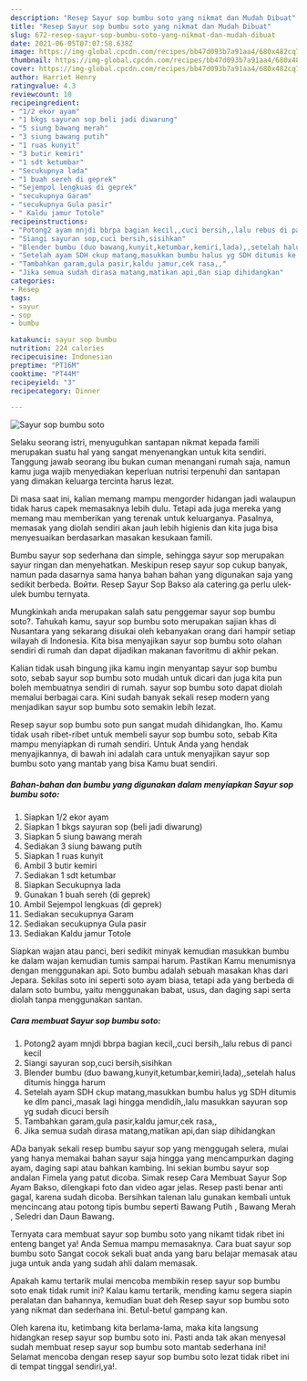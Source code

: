 ```yaml
---
description: "Resep Sayur sop bumbu soto yang nikmat dan Mudah Dibuat"
title: "Resep Sayur sop bumbu soto yang nikmat dan Mudah Dibuat"
slug: 672-resep-sayur-sop-bumbu-soto-yang-nikmat-dan-mudah-dibuat
date: 2021-06-05T07:07:58.638Z
image: https://img-global.cpcdn.com/recipes/bb47d093b7a91aa4/680x482cq70/sayur-sop-bumbu-soto-foto-resep-utama.jpg
thumbnail: https://img-global.cpcdn.com/recipes/bb47d093b7a91aa4/680x482cq70/sayur-sop-bumbu-soto-foto-resep-utama.jpg
cover: https://img-global.cpcdn.com/recipes/bb47d093b7a91aa4/680x482cq70/sayur-sop-bumbu-soto-foto-resep-utama.jpg
author: Harriet Henry
ratingvalue: 4.3
reviewcount: 10
recipeingredient:
- "1/2 ekor ayam"
- "1 bkgs sayuran sop beli jadi diwarung"
- "5 siung bawang merah"
- "3 siung bawang putih"
- "1 ruas kunyit"
- "3 butir kemiri"
- "1 sdt ketumbar"
- "Secukupnya lada"
- "1 buah sereh di geprek"
- "Sejempol lengkuas di geprek"
- "secukupnya Garam"
- "secukupnya Gula pasir"
- " Kaldu jamur Totole"
recipeinstructions:
- "Potong2 ayam mnjdi bbrpa bagian kecil,,cuci bersih,,lalu rebus di panci kecil"
- "Siangi sayuran sop,cuci bersih,sisihkan"
- "Blender bumbu (duo bawang,kunyit,ketumbar,kemiri,lada),,setelah halus ditumis hingga harum"
- "Setelah ayam SDH ckup matang,masukkan bumbu halus yg SDH ditumis ke dlm panci,,masak lagi hingga mendidih,,lalu masukkan sayuran sop yg sudah dicuci bersih"
- "Tambahkan garam,gula pasir,kaldu jamur,cek rasa,,"
- "Jika semua sudah dirasa matang,matikan api,dan siap dihidangkan"
categories:
- Resep
tags:
- sayur
- sop
- bumbu

katakunci: sayur sop bumbu 
nutrition: 224 calories
recipecuisine: Indonesian
preptime: "PT16M"
cooktime: "PT44M"
recipeyield: "3"
recipecategory: Dinner

---
```



![Sayur sop bumbu soto](https://img-global.cpcdn.com/recipes/bb47d093b7a91aa4/680x482cq70/sayur-sop-bumbu-soto-foto-resep-utama.jpg)

Selaku seorang istri, menyuguhkan santapan nikmat kepada famili merupakan suatu hal yang sangat menyenangkan untuk kita sendiri. Tanggung jawab seorang ibu bukan cuman menangani rumah saja, namun kamu juga wajib menyediakan keperluan nutrisi terpenuhi dan santapan yang dimakan keluarga tercinta harus lezat.

Di masa  saat ini, kalian memang mampu mengorder hidangan jadi walaupun tidak harus capek memasaknya lebih dulu. Tetapi ada juga mereka yang memang mau memberikan yang terenak untuk keluarganya. Pasalnya, memasak yang diolah sendiri akan jauh lebih higienis dan kita juga bisa menyesuaikan berdasarkan masakan kesukaan famili. 

Bumbu sayur sop sederhana dan simple, sehingga sayur sop merupakan sayur ringan dan menyehatkan. Meskipun resep sayur sop cukup banyak, namun pada dasarnya sama hanya bahan bahan yang digunakan saja yang sedikit berbeda. Войти. Resep Sayur Sop Bakso ala catering.ga perlu ulek-ulek bumbu ternyata.

Mungkinkah anda merupakan salah satu penggemar sayur sop bumbu soto?. Tahukah kamu, sayur sop bumbu soto merupakan sajian khas di Nusantara yang sekarang disukai oleh kebanyakan orang dari hampir setiap wilayah di Indonesia. Kita bisa menyajikan sayur sop bumbu soto olahan sendiri di rumah dan dapat dijadikan makanan favoritmu di akhir pekan.

Kalian tidak usah bingung jika kamu ingin menyantap sayur sop bumbu soto, sebab sayur sop bumbu soto mudah untuk dicari dan juga kita pun boleh membuatnya sendiri di rumah. sayur sop bumbu soto dapat diolah memalui berbagai cara. Kini sudah banyak sekali resep modern yang menjadikan sayur sop bumbu soto semakin lebih lezat.

Resep sayur sop bumbu soto pun sangat mudah dihidangkan, lho. Kamu tidak usah ribet-ribet untuk membeli sayur sop bumbu soto, sebab Kita mampu menyiapkan di rumah sendiri. Untuk Anda yang hendak menyajikannya, di bawah ini adalah cara untuk menyajikan sayur sop bumbu soto yang mantab yang bisa Kamu buat sendiri.

<!--inarticleads1-->

##### Bahan-bahan dan bumbu yang digunakan dalam menyiapkan Sayur sop bumbu soto:

1. Siapkan 1/2 ekor ayam
1. Siapkan 1 bkgs sayuran sop (beli jadi diwarung)
1. Siapkan 5 siung bawang merah
1. Sediakan 3 siung bawang putih
1. Siapkan 1 ruas kunyit
1. Ambil 3 butir kemiri
1. Sediakan 1 sdt ketumbar
1. Siapkan Secukupnya lada
1. Gunakan 1 buah sereh (di geprek)
1. Ambil Sejempol lengkuas (di geprek)
1. Sediakan secukupnya Garam
1. Sediakan secukupnya Gula pasir
1. Sediakan  Kaldu jamur Totole


Siapkan wajan atau panci, beri sedikit minyak kemudian masukkan bumbu ke dalam wajan kemudian tumis sampai harum. Pastikan Kamu menumisnya dengan menggunakan api. Soto bumbu adalah sebuah masakan khas dari Jepara. Sekilas soto ini seperti soto ayam biasa, tetapi ada yang berbeda di dalam soto bumbu, yaitu menggunakan babat, usus, dan daging sapi serta diolah tanpa menggunakan santan. 

<!--inarticleads2-->

##### Cara membuat Sayur sop bumbu soto:

1. Potong2 ayam mnjdi bbrpa bagian kecil,,cuci bersih,,lalu rebus di panci kecil
1. Siangi sayuran sop,cuci bersih,sisihkan
1. Blender bumbu (duo bawang,kunyit,ketumbar,kemiri,lada),,setelah halus ditumis hingga harum
1. Setelah ayam SDH ckup matang,masukkan bumbu halus yg SDH ditumis ke dlm panci,,masak lagi hingga mendidih,,lalu masukkan sayuran sop yg sudah dicuci bersih
1. Tambahkan garam,gula pasir,kaldu jamur,cek rasa,,
1. Jika semua sudah dirasa matang,matikan api,dan siap dihidangkan


ADa banyak sekali resep bumbu sayur sop yang menggugah selera, mulai yang hanya memakai bahan sayur saja hingga yang mencampurkan daging ayam, daging sapi atau bahkan kambing. Ini sekian bumbu sayur sop andalan Fimela yang patut dicoba. Simak resep Cara Membuat Sayur Sop Ayam Bakso, dilengkapi foto dan video agar jelas. Resep pasti benar anti gagal, karena sudah dicoba. Bersihkan talenan lalu gunakan kembali untuk mencincang atau potong tipis bumbu seperti Bawang Putih , Bawang Merah , Seledri dan Daun Bawang. 

Ternyata cara membuat sayur sop bumbu soto yang nikamt tidak ribet ini enteng banget ya! Anda Semua mampu memasaknya. Cara buat sayur sop bumbu soto Sangat cocok sekali buat anda yang baru belajar memasak atau juga untuk anda yang sudah ahli dalam memasak.

Apakah kamu tertarik mulai mencoba membikin resep sayur sop bumbu soto enak tidak rumit ini? Kalau kamu tertarik, mending kamu segera siapin peralatan dan bahannya, kemudian buat deh Resep sayur sop bumbu soto yang nikmat dan sederhana ini. Betul-betul gampang kan. 

Oleh karena itu, ketimbang kita berlama-lama, maka kita langsung hidangkan resep sayur sop bumbu soto ini. Pasti anda tak akan menyesal sudah membuat resep sayur sop bumbu soto mantab sederhana ini! Selamat mencoba dengan resep sayur sop bumbu soto lezat tidak ribet ini di tempat tinggal sendiri,ya!.

